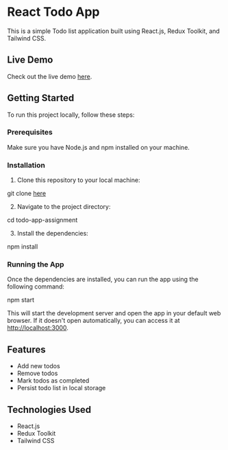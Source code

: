 # React Todo App

This is a simple Todo list application built using React.js, Redux Toolkit, and Tailwind CSS.

## Live Demo

Check out the live demo [here](https://todoapp-ddheer.netlify.app).

## Getting Started

To run this project locally, follow these steps:

### Prerequisites

Make sure you have Node.js and npm installed on your machine.

### Installation

1. Clone this repository to your local machine:

git clone [here](https://github.com/ddheer29/todo-app-assignment/)

2. Navigate to the project directory:

cd todo-app-assignment

3. Install the dependencies:

npm install

### Running the App

Once the dependencies are installed, you can run the app using the following command:

npm start


This will start the development server and open the app in your default web browser. If it doesn't open automatically, you can access it at [http://localhost:3000](http://localhost:3000).

## Features

- Add new todos
- Remove todos
- Mark todos as completed
- Persist todo list in local storage

## Technologies Used

- React.js
- Redux Toolkit
- Tailwind CSS
